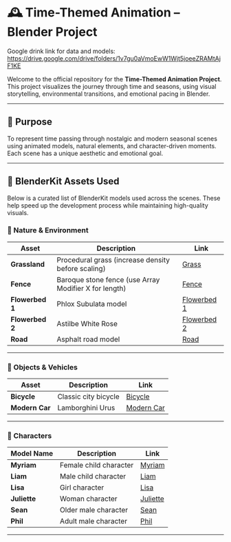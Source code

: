 # 🕰️ Time-Themed Animation – Blender Project

Google drink link for data and models: https://drive.google.com/drive/folders/1v7gu0aVmoEwW1Wjt5joeeZRAMtAjF1KE

Welcome to the official repository for the **Time-Themed Animation Project**. This project visualizes the journey through time and seasons, using visual storytelling, environmental transitions, and emotional pacing in Blender.

---

## 📌 Purpose  
To represent time passing through nostalgic and modern seasonal scenes using animated models, natural elements, and character-driven moments. Each scene has a unique aesthetic and emotional goal.

---

## 🔧 BlenderKit Assets Used  

Below is a curated list of BlenderKit models used across the scenes. These help speed up the development process while maintaining high-quality visuals.

### 🌿 Nature & Environment

| Asset | Description | Link |
|-------|-------------|------|
| **Grassland** | Procedural grass (increase density before scaling) | [Grass](https://www.blenderkit.com/get-blenderkit/9e1d0072-5ddb-4cd1-99ff-8ffe8163ad30/) |
| **Fence** | Baroque stone fence (use Array Modifier X for length) | [Fence](https://www.blenderkit.com/get-blenderkit/3fde12e8-7e3b-40ae-b9ba-0a95f3fa5df8/) |
| **Flowerbed 1** | Phlox Subulata model | [Flowerbed 1](https://www.blenderkit.com/get-blenderkit/fd4c7bcb-e7bc-4b5c-b9b1-876d1c2bcee7/) |
| **Flowerbed 2** | Astilbe White Rose | [Flowerbed 2](https://www.blenderkit.com/get-blenderkit/55ed9e1d-2ef8-4e40-b7ba-f818f09b92a0/) |
| **Road** | Asphalt road model | [Road](https://www.blenderkit.com/get-blenderkit/6a066025-3fef-4796-8721-e77a764c9291/) |

---

### 🚴 Objects & Vehicles

| Asset | Description | Link |
|-------|-------------|------|
| **Bicycle** | Classic city bicycle | [Bicycle](https://www.blenderkit.com/get-blenderkit/b6c06691-d6bc-4b24-8d62-1f5bb50898b2/) |
| **Modern Car** | Lamborghini Urus | [Modern Car](https://www.blenderkit.com/get-blenderkit/cca8ae37-17fa-45a0-a58b-0a1b44a36d4d/) |

---

### 👥 Characters

| Model Name | Description | Link |
|------------|-------------|------|
| **Myriam** | Female child character | [Myriam](https://www.blenderkit.com/get-blenderkit/c8d5f14e-f30a-4e21-a20d-2988b086a163/) |
| **Liam** | Male child character | [Liam](https://www.blenderkit.com/get-blenderkit/1ce5e061-a97a-4012-97ce-6e48d566964b/) |
| **Lisa** | Girl character | [Lisa](https://www.blenderkit.com/get-blenderkit/a1ae8feb-1acb-4d15-82c0-8d5fc8242335/) |
| **Juliette** | Woman character | [Juliette](https://www.blenderkit.com/get-blenderkit/7cb83a3d-5c64-4747-8e20-06f1937d8f8f/) |
| **Sean** | Older male character | [Sean](https://www.blenderkit.com/get-blenderkit/98afa1e9-c79c-42b4-85e3-f9bdc15afb89/) |
| **Phil** | Adult male character | [Phil](https://www.blenderkit.com/get-blenderkit/4165ed71-c34f-42d4-8424-1e2cefcab308/) |

---
